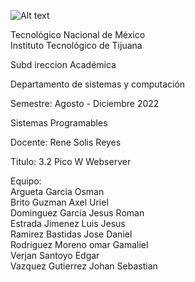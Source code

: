 ![Alt text](https://github.com/JesusEstrad4/Sensores_Pico_W/blob/main/Imagenes_presentacion/logo.jpg)

Tecnológico Nacional de México  
Instituto Tecnológico de Tijuana  

Subd ireccion Académica  

Departamento de sistemas y computación  

Semestre: Agosto - Diciembre 2022  

Sistemas Programables  

Docente: Rene Solis Reyes

Titulo: 3.2 Pico W Webserver

Equipo:  
Argueta Garcia Osman  
Brito Guzman Axel Uriel  
Dominguez Garcia Jesus Roman  
Estrada Jimenez Luis Jesus  
Ramirez Bastidas Jose Daniel  
Rodriguez Moreno omar Gamaliel   
Verjan Santoyo Edgar  
Vazquez Gutierrez Johan Sebastian  
